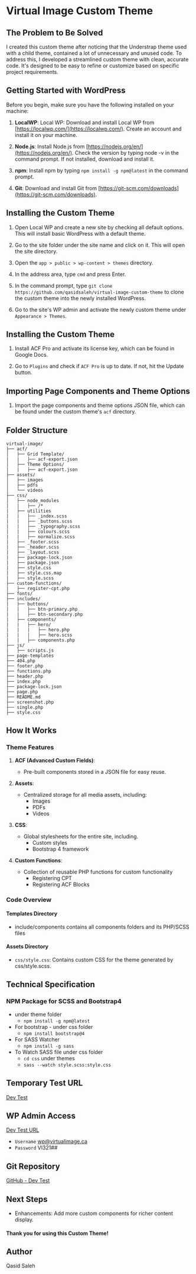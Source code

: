 
# Virtual Image Custom Theme

## The Problem to Be Solved
I created this custom theme after noticing that the Understrap theme used with a child theme, contained a lot of unnecessary and unused code. To address this, I developed a streamlined custom theme with clean, accurate code. It's designed to be easy to refine or customize based on specific project requirements.

## Getting Started with WordPress
Before you begin, make sure you have the following installed on your machine:

1. **LocalWP**:
Local WP: Download and install Local WP from [https://localwp.com/](https://localwp.com/). Create an account and install it on your machine.

2. **Node.js**:
Install Node.js from [https://nodejs.org/en/](https://nodejs.org/en/). Check the version by typing node -v in the command prompt. If not installed, download and install it.

3. **npm**:
Install npm by typing `npm install -g npm@latest` in the command prompt.

4. **Git**: 
Download and install Git from [https://git-scm.com/downloads](https://git-scm.com/downloads).

## Installing the Custom Theme

1. Open Local WP and create a new site by checking all default options. This will install basic WordPress with a default theme.

2. Go to the site folder under the site name and click on it. This will open the site directory.

3. Open the `app > public > wp-content > themes` directory.

4. In the address area, type `cmd` and press Enter.

5. In the command prompt, type `git clone https://github.com/qasidsaleh/virtual-image-custom-theme` to clone the custom theme into the newly installed WordPress.

6. Go to the site's WP admin and activate the newly custom theme under `Appearance > Themes`.

## Installing the Custom Theme

1. Install ACF Pro and activate its license key, which can be found in Google Docs.

2. Go to `Plugins` and check if `ACF Pro` is up to date. If not, hit the Update button.

## Importing Page Components and Theme Options

1. Import the page components and theme options JSON file, which can be found under the custom theme's `acf` directory.

## Folder Structure
```
virtual-image/
├── acf/
│   ├── Grid Template/
|   |   ├── acf-export.json
│   ├── Theme Options/
|   |   ├── acf-export.json
├── assets/
│   ├── images
│   ├── pdfs
│   └── videos
├── css/
│   ├── node_modules
|   |   ├── /*
|   ├── utilities
|   |   ├── _index.scss 
|   |   ├── _buttons.scss 
|   |   ├── _typography.scss
|   |   ├── colours.scss
|   |   ├── normalize.scss
|   ├── _footer.scss
|   ├── _header.scss
|   ├── _layout.scss
|   ├── package-lock.json
|   ├── package.json
|   ├── style.css
|   ├── style.css.map
|   ├── style.scss
├── custom-functions/
|   ├── register-cpt.php
├── fonts/
├── includes/
|   ├── buttons/
|   |   ├── btn-primary.php
|   |   ├── btn-secondary.php
|   ├── components/
|   |   ├── hero/
|   |   |   ├── hero.php
|   |   |   ├── hero.scss
|   |   ├── components.php
├── js/
|   ├── scripts.js 
├── page-templates
├── 404.php
├── footer.php
├── functions.php
├── header.php
├── index.php
├── package-lock.json
├── page.php
├── README.md
├── screenshot.php
├── single.php
├── style.css
```

## How It Works

### Theme Features
1. **ACF (Advanced Custom Fields)**:
   - Pre-built components stored in a JSON file for easy reuse.

2. **Assets**:
   - Centralized storage for all media assets, including:
      - Images
      - PDFs
      - Videos

3. **CSS**:
   - Global stylesheets for the entire site, including.
      - Custom styles
      - Bootstrap 4 framework

4. **Custom Functions**:
   - Collection of reusable PHP functions for custom functionality
      - Registering CPT
      - Registering ACF Blocks

### Code Overview

#### Templates Directory
- include/components contains all components folders and its PHP/SCSS files

#### Assets Directory
- `css/style.css`: Contains custom CSS for the theme generated by css/style.scss.

## Technical Specification

### NPM Package for SCSS and Bootstrap4
- under theme folder
   - `npm install -g npm@latest`
- For bootstrap - under css folder
    - `npm install bootstrap@4`
- For SASS Watcher
    - `npm install -g sass`
- To Watch SASS file under css folder
   - `cd css` under themes
    - `sass --watch style.scss:style.css`

## Temporary Test URL
[Dev Test](https://test-dev.local/)

## WP Admin Access
[Dev Test URL](https://test-dev.local/wp-admin/)
- `Username` wp@virtualimage.ca
- `Password` VI321##

## Git Repository
[GitHub - Dev Test](https://github.com/qasidsaleh/virtual-image-custom-theme)


## Next Steps
- Enhancements: Add more custom components for richer content display.

#### Thank you for using this Custom Theme! 

## Author
Qasid Saleh